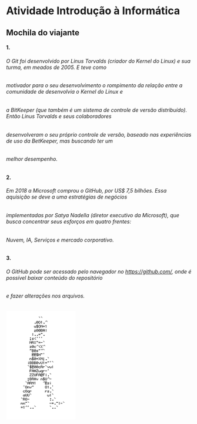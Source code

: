 # Atividade Introdução à Informática

## Mochila do viajante

#### 1.
###### O Git foi desenvolvido por Linus Torvalds (criador do Kernel do Linux) e sua turma, em meados de 2005. E teve como
###### motivador para o seu desenvolvimento o rompimento da relação entre a comunidade de desenvolvia o Kernel do Linux e
###### a BitKeeper (que também é um sistema de controle de versão distribuído). Então Linus Torvalds e seus colaboradores
###### desenvolveram o seu próprio controle de versão, baseado nas experiências de uso da BetKeeper, mas buscando ter um 
###### melhor desempenho.

#### 2.
###### Em 2018 a Microsoft comprou o GitHub, por US$ 7,5 bilhões. Essa aquisição se deve a uma estratégias de negócios
###### implementadas por Satya Nadella (diretor executivo da Microsoft), que busca concentrar seus esforços em quatro frentes:
###### Nuvem, IA, Serviços e mercado corporativo. 

#### 3.
###### O GitHub pode ser acessado pelo navegador no <https://github.com/>, onde é possível baixar conteúdo do repositório
###### e fazer alterações nos arquivos.

![Homem letra](https://github.com/Silvanoeng/livro-receitas/blob/master/homemLetra.gif)
